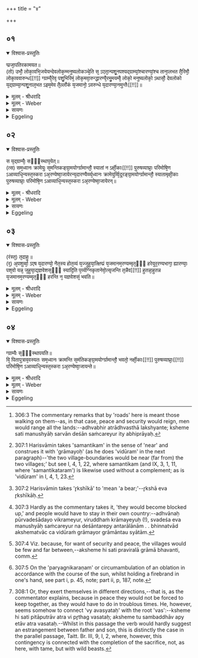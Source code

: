 +++
title = "४"

+++


## ०१


<details open><summary>विश्वास-प्रस्तुतिः</summary>

प्प्रजा᳘पतिरकामयत॥  
(तो) उभौ᳘ लोका᳘वभि᳘जयेयन्देवलोक᳘म्मनुष्यलोकञ्चे᳘ति स᳘ ऽएता᳘न्पशू᳘नपश्यद्ग्राम्यां᳘श्चारण्यां᳘श्च ताना᳘लभत तै᳘रिमौ᳘ लोका᳘ववारुन्ध[[!!]] ग्ग्राम्यै᳘रेव᳘ पशु᳘भिरिमं᳘ लोक᳘मवा᳘रुन्द्धारण्यै᳘रमु᳘मयम्वै᳘ लोको᳘ मनुष्यलोको᳘ ऽथासौ᳘ देवलोको य᳘द्ग्राम्या᳘न्पशू᳘नाल᳘भत ऽइम᳘मेव तै᳘र्ल्लोकं य᳘जमानो᳘ ऽवरुन्धे य᳘दारण्या᳘नमुन्तैः[[!!]]॥
</details>

<details><summary>मूलम् - श्रीधरादि</summary>

प्प्रजा᳘पतिरकामयत॥  
(तो) उभौ᳘ लोका᳘वभि᳘जयेयन्देवलोक᳘म्मनुष्यलोकञ्चे᳘ति स᳘ ऽएता᳘न्पशू᳘नपश्यद्ग्राम्यां᳘श्चारण्यां᳘श्च ताना᳘लभत तै᳘रिमौ᳘ लोका᳘ववारुन्ध[[!!]] ग्ग्राम्यै᳘रेव᳘ पशु᳘भिरिमं᳘ लोक᳘मवा᳘रुन्द्धारण्यै᳘रमु᳘मयम्वै᳘ लोको᳘ मनुष्यलोको᳘ ऽथासौ᳘ देवलोको य᳘द्ग्राम्या᳘न्पशू᳘नाल᳘भत ऽइम᳘मेव तै᳘र्ल्लोकं य᳘जमानो᳘ ऽवरुन्धे य᳘दारण्या᳘नमुन्तैः[[!!]]॥
</details>

<details><summary>मूलम् - Weber</summary>

प्रजा᳘पतिरकामयत॥  
उभौ᳘ लोका᳘वभि᳘जयेयं देवलोकं᳘ च मनुष्यलोकं चे᳘ति स᳘ एता᳘न्पशू᳘नपश्यद्ग्राम्यां᳘श्च ताना᳘लभत तै᳘रिमौ᳘ लोकाव᳘वारुन्द्ध ग्राम्यै᳘रेव᳘ पशु᳘भिरिमं᳘ लोकमवा᳘रुन्द्धारण्यै᳘रमु᳘मयं वै᳘ लोको᳘ मनुष्यलोको᳘ऽथासौ᳘ देवलोको य᳘द्ग्राम्या᳘न्पशू᳘नाल᳘भत इम᳘मेव तै᳘र्लोकं य᳘जमानो᳘ऽवरुन्द्धे य᳘दारण्या᳘नमुं तैः᳟॥
</details>

<details><summary>सायणः</summary>

…
</details>

<details><summary>Eggeling</summary>

1. Prajāpati desired, 'Would that I might gain both worlds, the world of the gods, and the world of men.' He saw those beasts, the tame and the wild ones; he seized them, and by means of them took possession of these two worlds: by means of the tame beasts he took possession of this (terrestrial) world, and by means of the wild beasts of yonder (world); for this world is the world of men, and yonder world is the world of the gods. Thus when he seizes tame beasts he thereby takes possession of this world, and when wild beasts, he thereby (takes possession) of yonder (world).
</details>


## ०२


<details open><summary>विश्वास-प्रस्तुतिः</summary>

स य᳘द्ग्राम्यैः᳘ सᳫँ᳭स्थाप᳘येत्॥  
(त्स) सम᳘ध्वानः क्रामेयुः स᳘मन्तिकङ्ग्रा᳘मयोर्ग्ग्रामान्तौ᳘ स्यातां न ऽर्क्षी᳘काः[[!!]] पुरुषव्याघ्राः᳘ परिमोषि᳘ण ऽआव्याधि᳘न्यस्त᳘स्करा ऽअ᳘रण्येष्वा᳘जायेरन्य᳘दारण्यैर्व्व्य᳘ध्वानः क्रामेयुर्व्वि᳘दूरङ्ग्रा᳘मयोर्ग्ग्रामान्तौ᳘ स्यातामृक्षी᳘काः पुरुषव्याघ्राः᳘ परिमोषि᳘ण ऽआव्याधि᳘न्यस्त᳘स्करा ऽअ᳘रण्येष्वा᳘जायेरन्॥
</details>

<details><summary>मूलम् - श्रीधरादि</summary>

स य᳘द्ग्राम्यैः᳘ सᳫँ᳭स्थाप᳘येत्॥  
(त्स) सम᳘ध्वानः क्रामेयुः स᳘मन्तिकङ्ग्रा᳘मयोर्ग्ग्रामान्तौ᳘ स्यातां न ऽर्क्षी᳘काः[[!!]] पुरुषव्याघ्राः᳘ परिमोषि᳘ण ऽआव्याधि᳘न्यस्त᳘स्करा ऽअ᳘रण्येष्वा᳘जायेरन्य᳘दारण्यैर्व्व्य᳘ध्वानः क्रामेयुर्व्वि᳘दूरङ्ग्रा᳘मयोर्ग्ग्रामान्तौ᳘ स्यातामृक्षी᳘काः पुरुषव्याघ्राः᳘ परिमोषि᳘ण ऽआव्याधि᳘न्यस्त᳘स्करा ऽअ᳘रण्येष्वा᳘जायेरन्॥
</details>

<details><summary>मूलम् - Weber</summary>

स य᳘द्ग्राम्यैः᳘ संस्थाप᳘येत्॥  
समध्वानः क्रामेयुः स᳘मन्तिकं ग्रा᳘मयोर्ग्रामान्तौ᳘ स्यातां न᳘र्क्षी᳘काः पुरुषव्याघ्राः᳘ परिमोषि᳘ण आव्याधि᳘न्यस्त᳘स्करा अ᳘रण्येष्वा᳘जायेरन्य᳘दारण्यैर्व्य᳘ध्वानः क्रामेयुर्वि᳘दूरं ग्रा᳘मयोर्ग्रामान्तौ᳘ स्यातामृक्षी᳘काः पुरुषव्याघ्राः᳘ परिमोषि᳘ण आव्याधि᳘न्यस्त᳘स्करा अ᳘रण्येष्वा᳘जायेरन्॥
</details>

<details><summary>सायणः</summary>

…
</details>

<details><summary>Eggeling</summary>

2. Were he to complete (the sacrifice) with tame ones, the roads would run together [^egg_776], the village-boundaries

[^egg_776]: 306:3 The commentary remarks that by 'roads' here is meant those walking on them--as, in that case, peace and security would reign, men would range all the lands:--adhvabhir atrādhvasthā lakshyante; ksheme sati manushyāḥ sarvān deśān saṁcareyur ity abhiprāyaḥ.

of two villages would be contiguous [^egg_777], and no ogres [^egg_778], man-tigers, thieves, murderers, and robbers would come to be in the forests. By (so doing) with wild (beasts) the roads would run asunder [^egg_779], the village-boundaries of two villages would be far asunder [^egg_780]; and there would come to be ogres, man-tigers, thieves, murderers, and robbers in the forests.

[^egg_777]: 307:1 Harisvāmin takes 'samantikam' in the sense of 'near' and construes it with 'grāmayoḥ' (as he does 'vidūram' in the next paragraph)--'the two village-boundaries would be near (far from) the two villages;' but see I, 4, 1, 22, where samantikam (and IX, 3, 1, 11, where 'samantikataram') is likewise used without a complement; as is 'vidūram' in I, 4, 1, 23.

[^egg_778]: 307:2 Harisvāmin takes 'r̥kshīkā' to 'mean 'a bear;'--r̥kshā eva r̥kshīkāḥ.

[^egg_779]: 307:3 Hardly as the commentary takes it, 'they would become blocked up,' and people would have to stay in their own country:--adhvānaḥ pūrvadeśādayo vikrameyur, viruddhaṁ krāmayeyuḥ (!), svadeśa eva manushyāḥ saṁcareyur na deśāntarepy antarālānām . . bhinnatvād akshematvāc ca vidūraṁ grāmayor grāmāntau syātām.

[^egg_780]: 307:4 Viz. because, for want of security and peace, the villages would be few and far between,--aksheme hi sati praviralā grāmā bhavanti, comm.
</details>


## ०३


<details open><summary>विश्वास-प्रस्तुतिः</summary>

(रंस्त᳘) त᳘दाहुः॥  
(र᳘) अ᳘पशुर्व्वा᳘ ऽएष य᳘दारण्यो᳘ नैत᳘स्य होत᳘व्यं य᳘ज्जुहुया᳘त्क्षिप्प्रं य᳘जमानम᳘रण्यम्मृत᳘ᳫँ᳘ हरेयुर᳘रण्यभागा᳘ ह्यारण्याः᳘ पश᳘वो यन्न᳘ जुहुया᳘द्यज्ञवेशस᳘ᳫँ᳘ स्यादि᳘ति प᳘र्य्यग्निकृतानेवो᳘त्सृजन्ति त᳘न्नैव[[!!]] हुतन्ना᳘हुतन्न य᳘जमानम᳘रण्यम्मृत᳘ᳫँ᳘ हरन्ति न᳘ यज्ञवेशसं᳘ भवति॥
</details>

<details><summary>मूलम् - श्रीधरादि</summary>

(रंस्त᳘) त᳘दाहुः॥  
(र᳘) अ᳘पशुर्व्वा᳘ ऽएष य᳘दारण्यो᳘ नैत᳘स्य होत᳘व्यं य᳘ज्जुहुया᳘त्क्षिप्प्रं य᳘जमानम᳘रण्यम्मृत᳘ᳫँ᳘ हरेयुर᳘रण्यभागा᳘ ह्यारण्याः᳘ पश᳘वो यन्न᳘ जुहुया᳘द्यज्ञवेशस᳘ᳫँ᳘ स्यादि᳘ति प᳘र्य्यग्निकृतानेवो᳘त्सृजन्ति त᳘न्नैव[[!!]] हुतन्ना᳘हुतन्न य᳘जमानम᳘रण्यम्मृत᳘ᳫँ᳘ हरन्ति न᳘ यज्ञवेशसं᳘ भवति॥
</details>

<details><summary>मूलम् - Weber</summary>

त᳘दाहुः॥  
अ᳘पशुर्वा᳘ एष य᳘दारण्योॗ नैत᳘स्य होत᳘व्यं य᳘ज्जुहुया᳘त्क्षिप्रं य᳘जमानम᳘रण्यम् मृत᳘ᳫं᳘ हरेयुर᳘रण्यभागाॗ ह्यारण्याः᳘ पश᳘वो यन्न᳘ जुहुया᳘द्यज्ञवेशस᳘ᳫं᳘ स्यादि᳘ति प᳘र्यग्निकृतानेवो᳘त्सृजन्ति तॗन्नैव᳘ हुतं ना᳘हुतं न य᳘जमानम᳘रण्यम् मृत᳘ᳫं᳘ हरन्ति न᳘ यज्ञवेशस᳘म् भवति॥
</details>

<details><summary>सायणः</summary>

…
</details>

<details><summary>Eggeling</summary>

3. As to this they say, 'Surely that--to wit, the forest (beast)--is not a beast (or cattle), and offering should not be made thereof: were he to make offering thereof, they would ere long carry away the Sacrificer dead to the woods, for forest (or wild) beasts have the forest for their share; and were he not to make offering thereof, it would be a violation of the sacrifice.' Well, they dismiss them after fire has been carried around them [^egg_781]: thus, indeed, it is

[^egg_781]: 307:5 On the 'paryagnikaraṇam' or circumambulation of an oblation in accordance with the course of the sun, whilst holding a firebrand in one's hand, see part i, p. 45, note; part ii, p, 187, note.

neither an offering nor a non-offering, and they do not carry the Sacrificer dead to the forest, and there is no violation of the sacrifice.
</details>


## ०४


<details open><summary>विश्वास-प्रस्तुतिः</summary>

ग्ग्राम्यैः स᳘ᳫँ᳘स्थापयति॥  
वि᳘ पितापुत्राव᳘वस्यतः सम᳘ध्वानः क्रामन्ति स᳘मंतिकङ्ग्रा᳘मयोर्ग्ग्रामान्तौ᳘ भवतो᳘ नर्क्षी᳘काः[[!!]] पुरुषव्याघ्राः᳘[[!!]] परिमोषि᳘ण ऽआव्याधि᳘न्यस्त᳘स्करा ऽअ᳘रण्येष्वा᳘जायन्ते॥
</details>

<details><summary>मूलम् - श्रीधरादि</summary>

ग्ग्राम्यैः स᳘ᳫँ᳘स्थापयति॥  
वि᳘ पितापुत्राव᳘वस्यतः सम᳘ध्वानः क्रामन्ति स᳘मंतिकङ्ग्रा᳘मयोर्ग्ग्रामान्तौ᳘ भवतो᳘ नर्क्षी᳘काः[[!!]] पुरुषव्याघ्राः᳘[[!!]] परिमोषि᳘ण ऽआव्याधि᳘न्यस्त᳘स्करा ऽअ᳘रण्येष्वा᳘जायन्ते॥
</details>

<details><summary>मूलम् - Weber</summary>

ग्राम्यैः स᳘ᳫं᳘स्थापयति॥  
वि᳘ पितापुत्राव᳘वस्यतः सम᳘ध्वानः क्रामन्ति स᳘मन्तिकं ग्रा᳘मयोर्ग्रामान्तौ᳘ भवतो न᳘र्क्षी᳘काः पुरुषव्या᳘घ्राः परिमोषि᳘ण आव्याधि᳘न्यस्त᳘स्करा अ᳘रण्येष्वा᳘जायन्ते॥
</details>

<details><summary>सायणः</summary>

…
</details>

<details><summary>Eggeling</summary>

4. He completes (the sacrifice) with tame (beasts),--father and son part company [^egg_782], the roads run together, the village-boundaries of two villages become contiguous, and no ogres, man-tigers, thieves, murderers, and robbers come to be in the forests.

[^egg_782]: 308:1 Or, they exert themselves in different directions,--that is, as the commentator explains, because in peace they would not be forced to keep together, as they would have to do in troublous times. He, however, seems somehow to connect 'vy avasyataḥ' with the root 'vas':--ksheme hi sati pitāputrāv atra vi pr̥thag vasataḥ; aksheme tu sambaddhāv apy etāv atra vasataḥ.--Whilst in this passage the verb would hardly suggest an estrangement between father and son, this is distinctly the case in the parallel passage, Taitt. Br. III, 9, I, 2, where, however, this contingency is connected with the completion of the sacrifice, not, as here, with tame, but with wild beasts.
</details>

